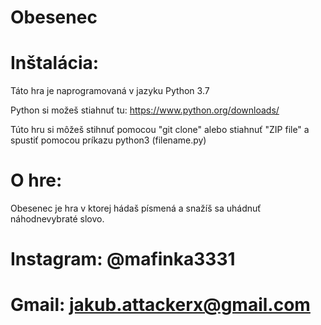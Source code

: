 # Obesenec

# Inštalácia:

Táto hra je naprogramovaná v jazyku Python 3.7

Python si možeš stiahnuť tu: https://www.python.org/downloads/

Túto hru si môžeš stihnuť pomocou "git clone" alebo stiahnuť "ZIP file" a spustiť pomocou príkazu python3 (filename.py)

# O hre:

Obesenec je hra v ktorej hádaš písmená a snažíš sa uhádnuť náhodnevybraté slovo.

# Instagram: @mafinka3331
# Gmail: jakub.attackerx@gmail.com
